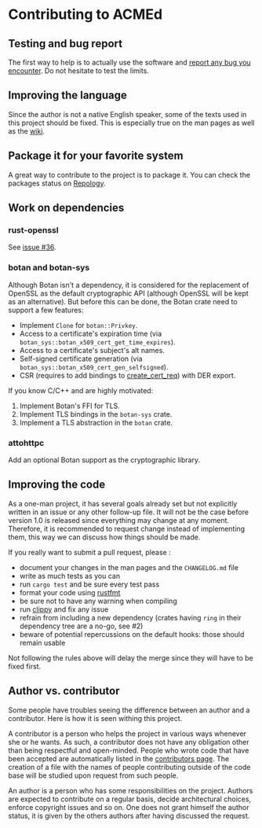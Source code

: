# Contributing to ACMEd


## Testing and bug report

The first way to help is to actually use the software and [report any bug you encounter](https://github.com/breard-r/acmed/issues). Do not hesitate to test the limits.


## Improving the language

Since the author is not a native English speaker, some of the texts used in this project should be fixed. This is especially true on the man pages as well as the [wiki](https://github.com/breard-r/acmed-wiki).


## Package it for your favorite system

A great way to contribute to the project is to package it. You can check the packages status on [Repology](https://repology.org/project/acmed/versions).


## Work on dependencies

### rust-openssl

See [issue #36](https://github.com/breard-r/acmed/issues/36).

### botan and botan-sys

Although Botan isn't a dependency, it is considered for the replacement of OpenSSL as the default cryptographic API (although OpenSSL will be kept as an alternative). But before this can be done, the Botan crate need to support a few features:

- Implement `Clone` for `botan::Privkey`.
- Access to a certificate's expiration time (via `botan_sys::botan_x509_cert_get_time_expires`).
- Access to a certificate's subject's alt names.
- Self-signed certificate generation (via `botan_sys::botan_x509_cert_gen_selfsigned`).
- CSR (requires to add bindings to [create_cert_req](https://botan.randombit.net/handbook/api_ref/x509.html#creating-pkcs-10-requests)) with DER export.

If you know C/C++ and are highly motivated:

1. Implement Botan's FFI for TLS.
2. Implement TLS bindings in the `botan-sys` crate.
3. Implement a TLS abstraction in the `botan` crate.

### attohttpc

Add an optional Botan support as the cryptographic library.

## Improving the code

As a one-man project, it has several goals already set but not explicitly written in an issue or any other follow-up file. It will not be the case before version 1.0 is released since everything may change at any moment. Therefore, it is recommended to request change instead of implementing them, this way we can discuss how things should be made.

If you really want to submit a pull request, please :

- document your changes in the man pages and the `CHANGELOG.md` file
- write as much tests as you can
- run `cargo test` and be sure every test pass
- format your code using [rustfmt](https://github.com/rust-lang/rustfmt)
- be sure not to have any warning when compiling
- run [clippy](https://github.com/rust-lang/rust-clippy) and fix any issue
- refrain from including a new dependency (crates having `ring` in their dependency tree are a no-go, see #2)
- beware of potential repercussions on the default hooks: those should remain usable

Not following the rules above will delay the merge since they will have to be fixed first.


## Author vs. contributor

Some people have troubles seeing the difference between an author and a contributor. Here is how it is seen withing this project.

A contributor is a person who helps the project in various ways whenever she or he wants. As such, a contributor does not have any obligation other than being respectful and open-minded. People who wrote code that have been accepted are automatically listed in the [contributors page](https://github.com/breard-r/acmed/graphs/contributors). The creation of a file with the names of people contributing outside of the code base will be studied upon request from such people.

An author is a person who has some responsibilities on the project. Authors are expected to contribute on a regular basis, decide architectural choices, enforce copyright issues and so on. One does not grant himself the author status, it is given by the others authors after having discussed the request.
